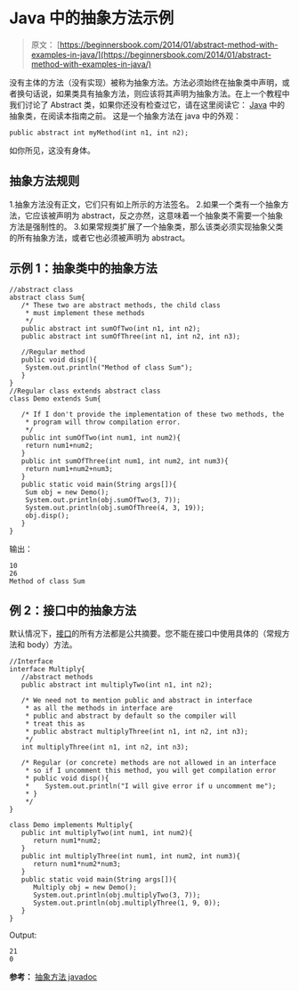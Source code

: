 # Java 中的抽象方法示例

> 原文： [https://beginnersbook.com/2014/01/abstract-method-with-examples-in-java/](https://beginnersbook.com/2014/01/abstract-method-with-examples-in-java/)

没有主体的方法（没有实现）被称为抽象方法。方法必须始终在抽象类中声明，或者换句话说，如果类具有抽象方法，则应该将其声明为抽象方法。在上一个教程中我们讨论了 Abstract 类，如果你还没有检查过它，请在这里阅读它： [Java](https://beginnersbook.com/2013/05/java-abstract-class-method/) 中的抽象类，在阅读本指南之前。
这是一个抽象方法在 java 中的外观：

```
public abstract int myMethod(int n1, int n2);
```

如你所见，这没有身体。

## 抽象方法规则

1.抽象方法没有正文，它们只有如上所示的方法签名。
2.如果一个类有一个抽象方法，它应该被声明为 abstract，反之亦然，这意味着一个抽象类不需要一个抽象方法是强制性的。
3.如果常规类扩展了一个抽象类，那么该类必须实现抽象父类的所有抽象方法，或者它也必须被声明为 abstract。

## 示例 1：抽象类中的抽象方法

```
//abstract class
abstract class Sum{
   /* These two are abstract methods, the child class
    * must implement these methods
    */
   public abstract int sumOfTwo(int n1, int n2);
   public abstract int sumOfThree(int n1, int n2, int n3);

   //Regular method 
   public void disp(){
	System.out.println("Method of class Sum");
   }
}
//Regular class extends abstract class
class Demo extends Sum{

   /* If I don't provide the implementation of these two methods, the
    * program will throw compilation error.
    */
   public int sumOfTwo(int num1, int num2){
	return num1+num2;
   }
   public int sumOfThree(int num1, int num2, int num3){
	return num1+num2+num3;
   }
   public static void main(String args[]){
	Sum obj = new Demo();
	System.out.println(obj.sumOfTwo(3, 7));
	System.out.println(obj.sumOfThree(4, 3, 19));
	obj.disp();
   }
}

```

输出：

```
10
26
Method of class Sum
```

## 例 2：接口中的抽象方法

默认情况下，[接口](https://beginnersbook.com/2013/05/java-interface/)的所有方法都是公共摘要。您不能在接口中使用具体的（常规方法和 body）方法。

```
//Interface
interface Multiply{
   //abstract methods
   public abstract int multiplyTwo(int n1, int n2);

   /* We need not to mention public and abstract in interface
    * as all the methods in interface are 
    * public and abstract by default so the compiler will
    * treat this as 
    * public abstract multiplyThree(int n1, int n2, int n3);
    */
   int multiplyThree(int n1, int n2, int n3);

   /* Regular (or concrete) methods are not allowed in an interface
    * so if I uncomment this method, you will get compilation error
    * public void disp(){
    *    System.out.println("I will give error if u uncomment me");
    * }
    */
}

class Demo implements Multiply{
   public int multiplyTwo(int num1, int num2){
      return num1*num2;
   }
   public int multiplyThree(int num1, int num2, int num3){
      return num1*num2*num3;
   }
   public static void main(String args[]){
      Multiply obj = new Demo();
      System.out.println(obj.multiplyTwo(3, 7));
      System.out.println(obj.multiplyThree(1, 9, 0));
   }
}

```

Output:

```
21
0
```

**参考：**
[抽象方法 javadoc](https://docs.oracle.com/javase/tutorial/java/IandI/abstract.html)
